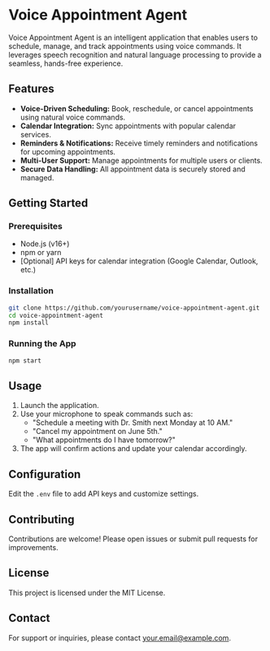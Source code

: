 # Voice Appointment Agent

Voice Appointment Agent is an intelligent application that enables users to schedule, manage, and track appointments using voice commands. It leverages speech recognition and natural language processing to provide a seamless, hands-free experience.

## Features

- **Voice-Driven Scheduling:** Book, reschedule, or cancel appointments using natural voice commands.
- **Calendar Integration:** Sync appointments with popular calendar services.
- **Reminders & Notifications:** Receive timely reminders and notifications for upcoming appointments.
- **Multi-User Support:** Manage appointments for multiple users or clients.
- **Secure Data Handling:** All appointment data is securely stored and managed.

## Getting Started

### Prerequisites

- Node.js (v16+)
- npm or yarn
- [Optional] API keys for calendar integration (Google Calendar, Outlook, etc.)

### Installation

```bash
git clone https://github.com/yourusername/voice-appointment-agent.git
cd voice-appointment-agent
npm install
```

### Running the App

```bash
npm start
```

## Usage

1. Launch the application.
2. Use your microphone to speak commands such as:
    - "Schedule a meeting with Dr. Smith next Monday at 10 AM."
    - "Cancel my appointment on June 5th."
    - "What appointments do I have tomorrow?"
3. The app will confirm actions and update your calendar accordingly.

## Configuration

Edit the `.env` file to add API keys and customize settings.

## Contributing

Contributions are welcome! Please open issues or submit pull requests for improvements.

## License

This project is licensed under the MIT License.

## Contact

For support or inquiries, please contact [your.email@example.com](mailto:your.email@example.com).